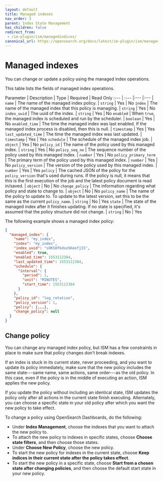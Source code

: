 ```yaml
---
layout: default
title: Managed indexes
nav_order: 3
parent: Index State Management
has_children: false
redirect_from: 
 - /im-plugin/ism/managedindices/
canonical_url: https://opensearch.org/docs/latest/im-plugin/ism/managedindexes/
---
```


# Managed indexes

You can change or update a policy using the managed index operations.

This table lists the fields of managed index operations.

Parameter | Description | Type | Required | Read Only
:--- | :--- |:--- |:--- |
`name` |  The name of the managed index policy. | `string` | Yes | No
`index` | The name of the managed index that this policy is managing. | `string` | Yes | No
`index_uuid`  |  The uuid of the index. | `string` | Yes | No
`enabled` |  When `true`, the managed index is scheduled and run by the scheduler. | `boolean` | Yes | No
`enabled_time` | The time the managed index was last enabled. If the managed index process is disabled, then this is null. | `timestamp` | Yes | Yes
`last_updated_time` | The time the managed index was last updated.  | `timestamp` | Yes | Yes
`schedule` | The schedule of the managed index job. | `object` | Yes | No
`policy_id` | The name of the policy used by this managed index. | `string` | Yes | No
`policy_seq_no` | The sequence number of the policy used by this managed index. | `number` | Yes | No
`policy_primary_term` | The primary term of the policy used by this managed index. | `number` | Yes | No
`policy_version` | The version of the policy used by this managed index. | `number` | Yes | Yes
`policy` | The cached JSON of the policy for the `policy_version` that's used during runs. If the policy is null, it means that this is the first execution of the job and the latest policy document is read in/saved. | `object` | No | No
`change_policy` | The information regarding what policy and state to change to. | `object` | No | No
`policy_name` | The name of the policy to update to. To update to the latest version, set this to be the same as the current `policy_name`. | `string` | No | Yes
`state` | The state of the managed index after it finishes updating. If no state is specified, it's assumed that the policy structure did not change. | `string` | No | Yes

The following example shows a managed index policy:

```json
{
  "managed_index": {
    "name": "my_index",
    "index": "my_index",
    "index_uuid": "sOKSOfkdsoSKeofjIS",
    "enabled": true,
    "enabled_time": 1553112384,
    "last_updated_time": 1553112384,
    "schedule": {
      "interval": {
        "period": 1,
        "unit": "MINUTES",
        "start_time": 1553112384
      }
    },
    "policy_id": "log_rotation",
    "policy_version": 1,
    "policy": {...},
    "change_policy": null
  }
}
```

## Change policy

You can change any managed index policy, but ISM has a few constraints in place to make sure that policy changes don't break indexes.

If an index is stuck in its current state, never proceeding, and you want to update its policy immediately, make sure that the new policy includes the same state---same name, same actions, same order---as the old policy. In this case, even if the policy is in the middle of executing an action, ISM applies the new policy.

If you update the policy without including an identical state, ISM updates the policy only after all actions in the current state finish executing. Alternately, you can choose a specific state in your old policy after which you want the new policy to take effect.

To change a policy using OpenSearch Dashboards, do the following:

- Under **Index Management**, choose the indexes that you want to attach the new policy to.
- To attach the new policy to indexes in specific states, choose **Choose state filters**, and then choose those states.
- Under **Choose New Policy**, choose the new policy.
- To start the new policy for indexes in the current state, choose **Keep indices in their current state after the policy takes effect**.
- To start the new policy in a specific state, choose **Start from a chosen state after changing policies**, and then choose the default start state in your new policy.
